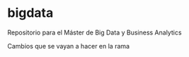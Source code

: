 # bigdata
Repositorio para el Máster de Big Data y Business Analytics

Cambios que se vayan a hacer en la rama
